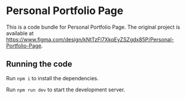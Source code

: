 
  # Personal Portfolio Page

  This is a code bundle for Personal Portfolio Page. The original project is available at https://www.figma.com/design/kNtTzFl7XkqEyZSZgdx85P/Personal-Portfolio-Page.

  ## Running the code

  Run `npm i` to install the dependencies.

  Run `npm run dev` to start the development server.
  